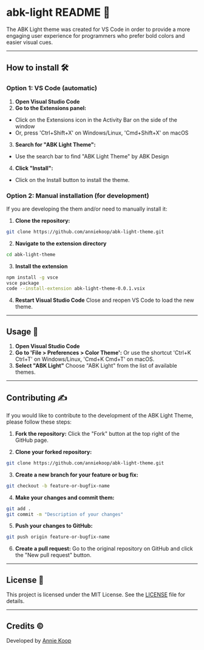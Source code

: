 <!--Created by Annie Koop-->
<div style="padding-top: 2rem;"></div>

# abk-light README 📖

The ABK Light theme was created for VS Code in order to provide a more engaging user experience for programmers who prefer bold colors and easier visual cues. 



---

## How to install 🛠️


### Option 1: VS Code (automatic)

1. **Open Visual Studio Code**
2. **Go to the Extensions panel:**
- Click on the Extensions icon in the Activity Bar on the side of the window
- Or, press 'Ctrl+Shift+X' on Windows/Linux, 'Cmd+Shift+X' on macOS
3. **Search for "ABK Light Theme":**
- Use the search bar to find "ABK Light Theme" by ABK Design
4. **Click "Install":**
- Click on the Install button to install the theme.


### Option 2: Manual installation (for development)

If you are developing the them and/or need to manually install it:

1. **Clone the repository:**
```sh
git clone https://github.com/anniekoop/abk-light-theme.git
```

2. **Navigate to the extension directory**
```sh
cd abk-light-theme
```

3. **Install the extension**
```sh
npm install -g vsce
vsce package
code --install-extension abk-light-theme-0.0.1.vsix
```

4. **Restart Visual Studio Code**
Close and reopen VS Code to load the new theme.


---

## Usage 🎨


1. **Open Visual Studio Code**
2. **Go to 'File > Preferences > Color Theme':**
Or use the shortcut 'Ctrl+K Ctrl+T' on Windows/Linux, 'Cmd+K Cmd+T' on macOS.
3. **Select "ABK Light"**
Choose "ABK Light" from the list of available themes.

---


## Contributing ✍️


If you would like to contribute to the development of the ABK Light Theme, please follow these steps:

1. **Fork the repository:**
Click the "Fork" button at the top right of the GitHub page.

2. **Clone your forked repository:**
```sh
git clone https://github.com/anniekoop/abk-light-theme.git
```

3. **Create a new branch for your feature or bug fix:**

```sh 
git checkout -b feature-or-bugfix-name
```

4. **Make your changes and commit them:**
```sh
git add .
git commit -m "Description of your changes"
```

5. **Push your changes to GitHub:**
```sh
git push origin feature-or-bugfix-name
```

6. **Create a pull request:**
Go to the original repository on GitHub and click the "New pull request" button.


---


## License 📄


This project is licensed under the MIT License. See the [LICENSE](LICENSE) file for details.

---


## Credits ©


Developed by [Annie Koop](https://anniekoopdesign.com) 
